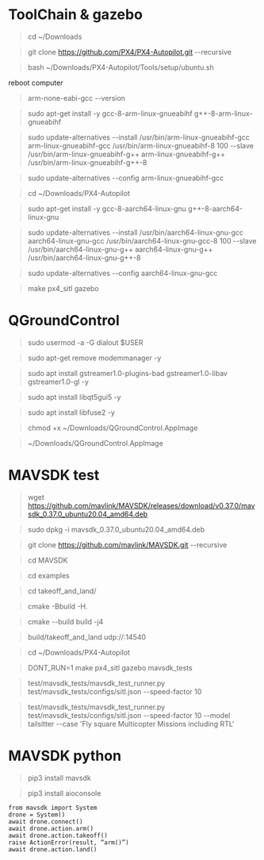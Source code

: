 # ToolChain & gazebo
> cd ~/Downloads

> git clone https://github.com/PX4/PX4-Autopilot.git --recursive

> bash ~/Downloads/PX4-Autopilot/Tools/setup/ubuntu.sh

reboot computer

> arm-none-eabi-gcc --version

> sudo apt-get install -y gcc-8-arm-linux-gnueabihf g++-8-arm-linux-gnueabihf

> sudo update-alternatives --install /usr/bin/arm-linux-gnueabihf-gcc arm-linux-gnueabihf-gcc /usr/bin/arm-linux-gnueabihf-8 100 --slave /usr/bin/arm-linux-gnueabihf-g++ arm-linux-gnueabihf-g++ /usr/bin/arm-linux-gnueabihf-g++-8

> sudo update-alternatives --config arm-linux-gnueabihf-gcc

> cd ~/Downloads/PX4-Autopilot

> sudo apt-get install -y gcc-8-aarch64-linux-gnu g++-8-aarch64-linux-gnu

> sudo update-alternatives --install /usr/bin/aarch64-linux-gnu-gcc aarch64-linux-gnu-gcc /usr/bin/aarch64-linux-gnu-gcc-8 100 --slave /usr/bin/aarch64-linux-gnu-g++ aarch64-linux-gnu-g++ /usr/bin/aarch64-linux-gnu-g++-8

> sudo update-alternatives --config aarch64-linux-gnu-gcc

> make px4_sitl gazebo

# QGroundControl
> sudo usermod -a -G dialout $USER

> sudo apt-get remove modemmanager -y

> sudo apt install gstreamer1.0-plugins-bad gstreamer1.0-libav gstreamer1.0-gl -y

> sudo apt install libqt5gui5 -y

> sudo apt install libfuse2 -y

> chmod +x ~/Downloads/QGroundControl.AppImage

> ~/Downloads/QGroundControl.AppImage

>

# MAVSDK test

> wget https://github.com/mavlink/MAVSDK/releases/download/v0.37.0/mavsdk_0.37.0_ubuntu20.04_amd64.deb

> sudo dpkg -i mavsdk_0.37.0_ubuntu20.04_amd64.deb

> git clone https://github.com/mavlink/MAVSDK.git --recursive

> cd MAVSDK

> cd examples

> cd takeoff_and_land/

> cmake -Bbuild -H.

> cmake --build build -j4

> build/takeoff_and_land udp://:14540

> cd ~/Downloads/PX4-Autopilot

> DONT_RUN=1 make px4_sitl gazebo mavsdk_tests

> test/mavsdk_tests/mavsdk_test_runner.py test/mavsdk_tests/configs/sitl.json --speed-factor 10

> test/mavsdk_tests/mavsdk_test_runner.py test/mavsdk_tests/configs/sitl.json --speed-factor 10 --model tailsitter --case 'Fly square Multicopter Missions including RTL'

# MAVSDK python

> pip3 install mavsdk

> pip3 install aioconsole

    from mavsdk import System
    drone = System()
    await drone.connect()
    await drone.action.arm()
    await drone.action.takeoff()
    raise ActionError(result, “arm()”)
    await drone.action.land()